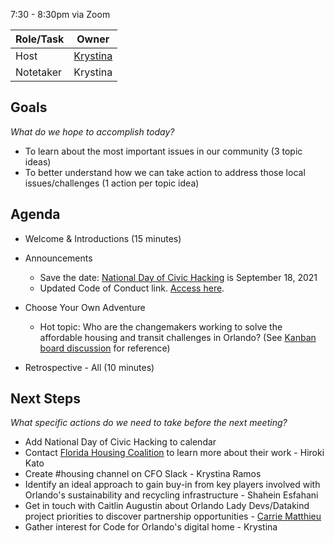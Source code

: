 7:30 - 8:30pm via Zoom

| Role/Task | Owner |
| --- | --- |
| Host | [Krystina](https://github.com/kryskreative) |
| Notetaker | Krystina |


## Goals
*What do we hope to accomplish today?*

* To learn about the most important issues in our community (3 topic ideas)
* To better understand how we can take action to address those local issues/challenges (1 action per topic idea)

## Agenda

* Welcome & Introductions (15 minutes)
    
* Announcements
  * Save the date: [National Day of Civic Hacking](http://nationaldayofcivichacking.org) is September 18, 2021
  * Updated Code of Conduct link. [Access here](https://github.com/cforlando/codeofconduct).

* Choose Your Own Adventure
  * Hot topic: Who are the changemakers working to solve the affordable housing and transit challenges in Orlando? (See [Kanban board discussion](https://drive.google.com/drive/folders/1oyP7kMIdnXw11nQ0jtm8KUc8YVBP8UFU?usp=sharing) for reference) 
  
* Retrospective - All (10 minutes)

## Next Steps
*What specific actions do we need to take before the next meeting?*

* Add National Day of Civic Hacking to calendar
* Contact [Florida Housing Coalition](https://www.flhousing.org) to learn more about their work - Hiroki Kato
* Create #housing channel on CFO Slack - Krystina Ramos
* Identify an ideal approach to gain buy-in from key players involved with Orlando's sustainability and recycling infrastructure - Shahein Esfahani
* Get in touch with Caitlin Augustin about Orlando Lady Devs/Datakind project priorities to discover partnership opportunities - [Carrie Matthieu](https://github.com/carriemathieu)
* Gather interest for Code for Orlando's digital home - Krystina
